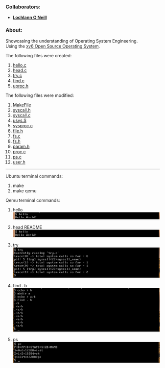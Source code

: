 <!--https://github.com/darsaveli/Readme-Markdown-Syntax-->

### Collaborators:
* **[Lochlann O Neill](https://github.com/lochlannoneill)**

### About:
Showcasing the understanding of Operating System Engineering.  
Using the [xv6 Open Source Operating System](https://github.com/mit-pdos/xv6-public).

The following files were created: 
  1. [hello.c](https://github.com/lochlannoneill/COMP8051-OSEng-xv6-qemu/blob/main/xv6-public-master/hello.c)
  2. [head.c](https://github.com/lochlannoneill/COMP8051-OSEng-xv6-qemu/blob/main/xv6-public-master/head.c)
  3. [try.c](https://github.com/lochlannoneill/COMP8051-OSEng-xv6-qemu/blob/main/xv6-public-master/try.c)
  4. [find.c](https://github.com/lochlannoneill/COMP8051-OSEng-xv6-qemu/blob/main/xv6-public-master/find.c)
  5. [uproc.h](https://github.com/lochlannoneill/COMP8051-OSEng-xv6-qemu/blob/main/xv6-public-master/uproc.h)

The following files were modified:
  1. [MakeFile](https://github.com/lochlannoneill/COMP8051-OSEng-xv6-qemu/blob/main/xv6-public-master/Makefile)
  2. [syscall.h](https://github.com/lochlannoneill/COMP8051-OSEng-xv6-qemu/blob/main/xv6-public-master/syscall.h)
  3. [syscall.c](https://github.com/lochlannoneill/COMP8051-OSEng-xv6-qemu/blob/main/xv6-public-master/syscall.c)
  4. [usys.S](https://github.com/lochlannoneill/COMP8051-OSEng-xv6-qemu/blob/main/xv6-public-master/usys.S)
  5. [sysproc.c](https://github.com/lochlannoneill/COMP8051-OSEng-xv6-qemu/blob/main/xv6-public-master/sysproc.c)
  6. [file.h](https://github.com/lochlannoneill/COMP8051-OSEng-xv6-qemu/blob/main/xv6-public-master/file.h)
  7. [fs.c](https://github.com/lochlannoneill/COMP8051-OSEng-xv6-qemu/blob/main/xv6-public-master/fs.c)
  8. [fs.h](https://github.com/lochlannoneill/COMP8051-OSEng-xv6-qemu/blob/main/xv6-public-master/fs.h)
  9. [param.h](https://github.com/lochlannoneill/COMP8051-OSEng-xv6-qemu/blob/main/xv6-public-master/param.h)
  10. [proc.c](https://github.com/lochlannoneill/COMP8051-OSEng-xv6-qemu/blob/main/xv6-public-master/proc.c)
  11. [ps.c](https://github.com/lochlannoneill/COMP8051-OSEng-xv6-qemu/blob/main/xv6-public-master/ps.c)
  11. [user.h](https://github.com/lochlannoneill/COMP8051-OSEng-xv6-qemu/blob/main/xv6-public-master/user.h)
  

***

Ubuntu terminal commands:
  1. make
  2. make qemu

Qemu terminal commands:
  1. hello
  ![terminal_hello](https://github.com/lochlannoneill/COMP8051-OS-xv6-qemu/blob/main/screenshots/terminal_hello.png?raw=true)
  
  2. head README
  ![terminal_head](https://github.com/lochlannoneill/COMP8051-OS-xv6-qemu/blob/main/screenshots/terminal_hello.png?raw=true)
  
  3. try
  ![terminal_try](https://github.com/lochlannoneill/COMP8051-OS-xv6-qemu/blob/main/screenshots/terminal_try.png?raw=true)
  
  4. find . b 
  ![terminal_find](https://github.com/lochlannoneill/COMP8051-OS-xv6-qemu/blob/main/screenshots/terminal_find.png?raw=true)  
  
  5. ps
  ![terminal_ps](https://github.com/lochlannoneill/COMP8051-OS-xv6-qemu/blob/main/screenshots/terminal_ps.png?raw=true)  
